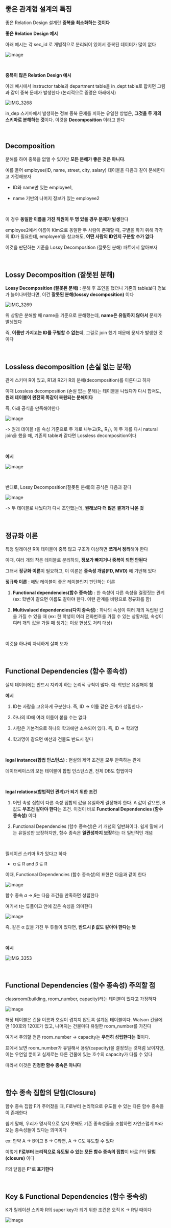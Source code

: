 ## 좋은 관계형 설계의 특징

좋은 Relation Design 설계란 **중복을 최소화하는 것이다**

**좋은 Relation Design 예시**

아래 예시는 각 sec_id 로 개별적으로 분리되어 있어서 중복된 데이터가 많이 없다 

![image](https://github.com/user-attachments/assets/e321b571-f4ac-4de2-b44c-1e0d57422a0c)

<br/>

**중복이 많은 Relation Design 예시**

아래 예시에서 instructor table과 department table을 in_dept table로 합치면 그림과 같이 중복 문제가 발생한다 (논리적으로 증명은 아래에서)

![IMG_3268](https://github.com/user-attachments/assets/71e3129c-aefe-4de2-9a12-ac6025f237cf)

in_dep 스키마에서 발생하는 정보 중복 문제를 피하는 유일한 방법은, **그것을 두 개의 스키마로 분해하는 것**이다. 이것을 **Decomposition** 이라고 한다

<br/>

## Decomposition

분해를 하여 중복을 없앨 수 있지만 **모든 분해가 좋은 것은 아니다**.

예를 들어 employee(ID, name, street, city, salary) 테이블을 다음과 같이 분해한다고 가정해보자

- ID와 name만 있는 employee1,

- name 기반의 나머지 정보가 있는 employee2

<br/>

이 경우 **동일한 이름을 가진 직원이 두 명 있을 경우 문제가 발생**한다

employee2에서 이름이 Kim으로 동일한 두 사람이 존재할 때, 구별을 하기 위해 각각의 ID가 필요한데, employee1을 참고해도, **어떤 사람의 ID인지 구분할 수가 없다**

이것을 판단하는 기준을 Lossy Decomposition (잘못된 분해) 파트에서 알아보자 

<br/>

## Lossy Decomposition (잘못된 분해)

**Lossy Decomposition (잘못된 분해)** : 분해 후 조인을 했더니 기존의 table보다 정보가 늘어나버렸다면, 이건 **잘못된 분해(losssy decomposition)** 이다

![IMG_3269](https://github.com/user-attachments/assets/4cc60b7a-c1f0-4ce9-8866-707a7d598478)

위 상황은 분해할 때 name을 기준으로 분해했는데, **name은 유일하지 않아서** 문제가 발생했다 

즉, **이름만 가지고는 ID를 구별할 수 없는데**, 그걸로 join 했기 때문에 문제가 발생한 것이다

<br/>

## Lossless decomposition (손실 없는 분해)

관계 스키마 R이 있고, R1과 R2가 R의 분해(decomposition)를 이룬다고 하자

이때  Lossless decomposition (손실 없는 분해)는 테이블을 나눴다가 다시 합쳐도, **원래 테이블이 완전히 똑같이 복원되는 분해이다**

즉, 아래 공식을 만족해야한다 

![image](https://github.com/user-attachments/assets/6d00c163-7832-4feb-8d63-35f8c487d363)

-> 원래 테이블 r을 속성 기준으로 두 개로 나누고(R₁, R₂), 이 두 개를 다시 natural join을 했을 때, 기존의 table과 같다면 Lossless decomposition이다  

<br/>

**예시**

![image](https://github.com/user-attachments/assets/c8113036-2cc9-4f8e-b8c1-6390703385f6)

<br/>

반대로, Lossy Decomposition(잘못된 분해)의 공식은 다음과 같다 

![image](https://github.com/user-attachments/assets/51a1ec45-5836-491c-9a10-580180e74b9d)

-> 두 테이블로 나눴다가 다시 조인했는데, **원래보다 더 많은 결과가 나온 것**

<br/>

## 정규화 이론 

특정 릴레이션 R이 테이블이 중복 많고 구조가 이상하면 **쪼개서 정리**해야 한다 

이때, 여러 개의 작은 테이블로 분리하되, **정보가 빠지거나 중복이 되면 안된다**

그래서 **정규화 이론**이 필요하고, 이 이론은 **종속성 개념(FD, MVD)** 에 기반해 있다

**정규화 이론** : 해당 테이블이 좋은 테이블인지 판단하는 이론 

1. **Functional dependencies(함수 종속성)** : 한 속성이 다른 속성을 결정짓는 관계 (ex: 학번이 같으면 이름도 같아야 한다. 이런 관계를 바탕으로 정규화를 함)

2. **Multivalued dependencies(다치 종속성)** : 하나의 속성이 여러 개의 독립된 값을 가질 수 있을 때 (ex: 한 학생이 여러 전화번호를 가질 수 있는 상황처럼,
속성이 여러 개의 값을 가질 때 생기는 이상 현상도 처리 대상)

<br/>

이것을 하나씩 자세하게 살펴 보자 

<br/>

## Functional Dependencies (함수 종속성)

실제 데이터에는 반드시 지켜야 하는 논리적 규칙이 많다. 예: 학번은 유일해야 함

**예시**

1.  ID는 사람을 고유하게 구분한다.  즉, ID → 이름 같은 관계가 성립한다.-

2.  하나의 ID에 여러 이름이 붙을 수는 없다

3.  사람은 기본적으로 하나의 학과에만 소속되어 있다. 즉, ID → 학과명

4. 학과명이 같으면 예산과 건물도 반드시 같다

<br/>

**legal instance(합법 인스턴스)** : 현실의 제약 조건을 모두 만족하는 관계

데이터베이스의 모든 테이블이 합법 인스턴스면, 전체 DB도 합법이다 

<br/>

**legal relations(합법적인 관계)가 되기 위한 조건**

1. 어떤 속성 집합이 다른 속성 집합의 값을 유일하게 결정해야 한다. A 값이 같으면, B 값도 **무조건 같아야 한다**는 조건. 이것이 바로 **Functional Dependencies (함수 종속성)** 이다

2. Functional Dependencies (함수 종속성)은 키 개념의 일반화이다. 쉽게 말해 키는 유일성만 보장하지만, 함수 종속은 **일관성까지 보장**하는 더 일반적인 개념

<br/>

릴레이션 스키마 R가 있다고 하자

-  α ⊆ R and β ⊆ R

이때, Functional Dependencies (함수 종속성)의 표현은 다음과 같이 한다 

![image](https://github.com/user-attachments/assets/58cb0c80-75e4-43f9-b235-b2ea598ad087)

함수 종속 𝛼 → 𝛽는 다음 조건을 만족하면 성립한다

여기서 t는 튜플이고 안에 값은 속성을 의미한다 

![image](https://github.com/user-attachments/assets/1f461b25-06d3-47fe-93de-e001806382a3)

즉, 같은 α 값을 가진 두 튜플이 있다면, **반드시 β 값도 같아야 한다는 뜻**

<br/>

**예시**

![IMG_3353](https://github.com/user-attachments/assets/6267fcf2-ec10-4048-98e0-d6d1c519902e)

<br/>

## Functional Dependencies (함수 종속성) 주의할 점 

classroom(building, room_number, capacity)라는 테이블이 있다고 가정하자 

![image](https://github.com/user-attachments/assets/9ced7423-eb0e-409e-959a-4675e508568d)

해당 테이블은 건물 이름과 호실이 겹치지 않도록 설계된 테이블이다. Watson 건물에만 100호와 120호가 있고, 나머지는 건물마다 유일한 room_number를 가진다

여기서 주의할 점은 room_number → capacity는 **우연히 성립한다는 것**이다. 

표에서 보면 room_number가 유일해서 용량(capacity)을 결정짓는 것처럼 보이지만, 이는 우연일 뿐이고 실제로는 다른 건물에 있는 호수의 capacity가 다를 수 있다

따라서 이것은 **진정한 함수 종속은 아니다**

<br/>

## 함수 종속 집합의 닫힘(Closure)

함수 종속 집합 F가 주어졌을 때, F로부터 논리적으로 유도될 수 있는 다른 함수 종속들이 존재한다

쉽게 말해, 우리가 명시적으로 알지 못해도 기존 종속성들을 조합하면 자연스럽게 따라오는 종속성들이 있다는 의미이다 

ex: 만약 A → B이고 B → C라면, A → C도 유도할 수 있다

이렇게 **F로부터 논리적으로 유도될 수 있는 모든 함수 종속의 집합**이 바로 F의 **닫힘(closure)** 이다

F의 닫힘은 **F⁺로 표기한다**

<br/>

## Key & Functional Dependencies (함수 종속성)

K가 릴레이션 스키마 R의 super key가 되기 위한 조건은 오직 K → R일 때이다

![image](https://github.com/user-attachments/assets/922f00ff-3e33-4c70-aafc-dcd88b1cb189)






























